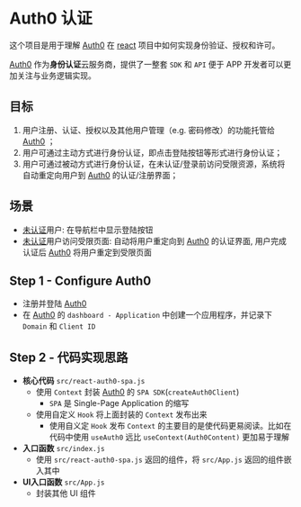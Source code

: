# Auth0 认证

这个项目是用于理解 [Auth0] 在 [react] 项目中如何实现身份验证、授权和许可。

[Auth0] 作为**身份认证**云服务商，提供了一整套 `SDK` 和 `API` 便于 APP 开发者可以更加关注与业务逻辑实现。

## 目标

1. 用户注册、认证、授权以及其他用户管理（e.g. 密码修改）的功能托管给 [Auth0] ；
2. 用户可通过主动方式进行身份认证，即点击登陆按钮等形式进行身份认证；
3. 用户可通过被动方式进行身份认证，在未认证/登录前访问受限资源，系统将自动重定向用户到 [Auth0] 的认证/注册界面；

## 场景

- <u>未认证</u>用户: 在导航栏中显示登陆按钮
- <u>未认证</u>用户访问受限页面: 自动将用户重定向到 [Auth0] 的认证界面, 用户完成认证后 [Auth0] 将用户重定到受限页面

## Step 1 - Configure Auth0

- 注册并登陆 [Auth0]
- 在 [Auth0] 的 `dashboard - Application` 中创建一个应用程序，并记录下 `Domain` 和 `Client ID`

## Step 2 - 代码实现思路

- **核心代码** `src/react-auth0-spa.js`
  - 使用 `Context` 封装 [Auth0] 的 `SPA SDK`(`createAuth0Client`)
    - `SPA` 是 Single-Page Application 的缩写
  - 使用自定义 `Hook` 将上面封装的 `Context` 发布出来
    - 使用自义定 `Hook` 发布 `Context` 的主要目的是使代码更易阅读。比如在代码中使用 `useAuth0` 远比 `useContext(Auth0Content)` 更加易于理解
- **入口函数** `src/index.js`
  - 使用 `src/react-auth0-spa.js` 返回的组件，将 `src/App.js` 返回的组件嵌入其中
- **UI入口函数** `src/App.js`
  - 封装其他 UI 组件

[Auth0]:https://auth0.com
[react]:https://reactjs.org